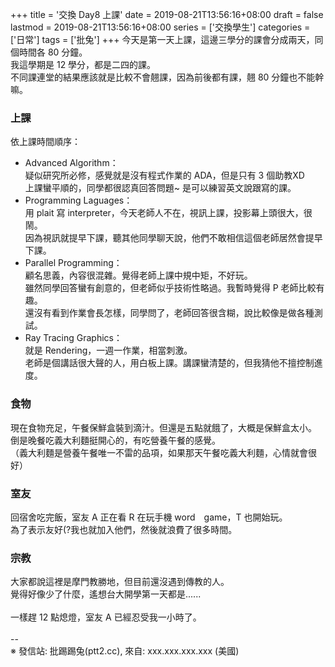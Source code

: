 +++
title = '交換 Day8 上課'
date = 2019-08-21T13:56:16+08:00
draft = false
lastmod = 2019-08-21T13:56:16+08:00
series = ['交換學生']
categories = ['日常']
tags = ['批兔']
+++
今天是第一天上課，這邊三學分的課會分成兩天，同個時間各 80 分鐘。<br>
我這學期是 12 學分，都是二四的課。<br>
不同課連堂的結果應該就是比較不會翹課，因為前後都有課，翹 80 分鐘也不能幹嘛。
### 上課
依上課時間順序：<br>
- Advanced Algorithm：<br>
    疑似研究所必修，感覺就是沒有程式作業的 ADA，但是只有 3 個助教XD<br>
    上課蠻平順的，同學都很認真回答問題~ 是可以練習英文說跟寫的課。<br>
- Programming Laguages：<br>
    用 plait 寫 interpreter，今天老師人不在，視訊上課，投影幕上頭很大，很鬧。<br>
    因為視訊就提早下課，聽其他同學聊天說，他們不敢相信這個老師居然會提早下課。<br>
- Parallel Programming：<br>
    顧名思義，內容很混雜。覺得老師上課中規中矩，不好玩。<br>
    雖然同學回答蠻有創意的，但老師似乎技術性略過。我暫時覺得 P 老師比較有趣。<br>
    還沒有看到作業會長怎樣，同學問了，老師回答很含糊，說比較像是做各種測試。<br>
- Ray Tracing Graphics：<br>
    就是 Rendering，一週一作業，相當刺激。<br>
    老師是個講話很大聲的人，用白板上課。講課蠻清楚的，但我猜他不擅控制進度。<br>
### 食物
現在食物充足，午餐保鮮盒裝到滴汁。但還是五點就餓了，大概是保鮮盒太小。<br>
倒是晚餐吃義大利麵挺開心的，有吃營養午餐的感覺。<br>
（義大利麵是營養午餐唯一不雷的品項，如果那天午餐吃義大利麵，心情就會很好）
### 室友
回宿舍吃完飯，室友 A 正在看 R 在玩手機 word　game，T 也開始玩。<br>
為了表示友好(?我也就加入他們，然後就浪費了很多時間。<br>
### 宗教
大家都說這裡是摩門教勝地，但目前還沒遇到傳教的人。<br>
覺得好像少了什麼，遙想台大開學第一天都是......<br>
<br>
一樣趕 12 點熄燈，室友 A 已經忍受我一小時了。<br>
<br>
--<br>
※ 發信站: 批踢踢兔(ptt2.cc), 來自: xxx.xxx.xxx.xxx (美國)<br>
